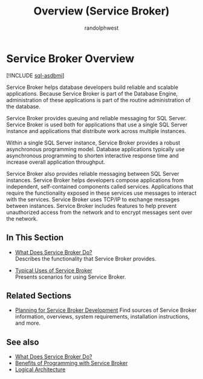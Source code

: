 ﻿---
title: Overview (Service Broker)
description: "Service Broker helps database developers build reliable and scalable applications."
ms.prod: sql
ms.technology: configuration
ms.topic: conceptual
author: randolphwest
ms.author: rwestMSFT
ms.reviewer: mikeray, maghan
ms.date: 02/10/2022
---

# Service Broker Overview

[!INCLUDE [sql-asdbmi](../../includes/applies-to-version/sql-asdbmi.md)]

Service Broker helps database developers build reliable and scalable applications. Because Service Broker is part of the Database Engine, administration of these applications is part of the routine administration of the database.

Service Broker provides queuing and reliable messaging for SQL Server. Service Broker is used both for applications that use a single SQL Server instance and applications that distribute work across multiple instances.

Within a single SQL Server instance, Service Broker provides a robust asynchronous programming model. Database applications typically use asynchronous programming to shorten interactive response time and increase overall application throughput.

Service Broker also provides reliable messaging between SQL Server instances. Service Broker helps developers compose applications from independent, self-contained components called services. Applications that require the functionality exposed in these services use messages to interact with the services. Service Broker uses TCP/IP to exchange messages between instances. Service Broker includes features to help prevent unauthorized access from the network and to encrypt messages sent over the network.

## In This Section

- [What Does Service Broker Do?](what-does-service-broker-do.md)  
    Describes the functionality that Service Broker provides.

- [Typical Uses of Service Broker](typical-uses-of-service-broker.md)  
    Presents scenarios for using Service Broker.

## Related Sections

- [Planning for Service Broker Development](planning-for-service-broker-development.md)
    Find sources of Service Broker information, overviews, system requirements, installation instructions, and more.

## See also

- [What Does Service Broker Do?](what-does-service-broker-do.md)
- [Benefits of Programming with Service Broker](benefits-of-programming-with-service-broker.md)
- [Logical Architecture](logical-architecture.md)

